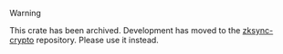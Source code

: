 > [!WARNING]
> This crate has been archived. Development has moved to the [zksync-crypto](https://github.com/matter-labs/zksync-crypto) repository.
> Please use it instead.
